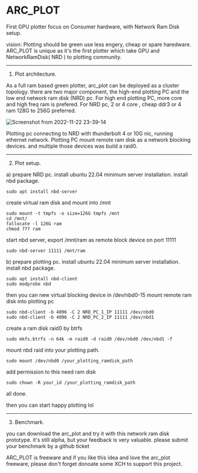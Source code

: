 # ARC_PLOT
First GPU plotter focus on Consumer hardware, with Network Ram Disk setup.

vision:
Plotting should be green use less engery, cheap or spare haredware.
ARC_PLOT is unique as it's the first plotter which take GPU and NetworkRamDisk( NRD ) to plotting community.

-----------------------------------------------------------------------------------------------------------
1. Plot architecture.

As a full ram based green plotter, arc_plot can be deployed as a cluster topology. there are two major component, the high-end plotting PC and the low end network ram disk (NRD) pc.
For high end plotting PC, more core and high freq ram is prefered. For NRD pc, 2 or 4 core , cheap ddr3 or 4 ram 128G to 256G preferred.

![Screenshot from 2022-11-22 23-39-14](https://user-images.githubusercontent.com/5984485/203470336-9b3a14c5-f970-41c8-a359-e5fdb3e5e9eb.png)

Plotting pc connecting to NRD with thunderbolt 4 or 10G nic, running ethernet network. Plotting PC mount remote ram disk as a network blocking devices. and multiple those devices was build a raid0.


-----------------------------------------------------------------------------------------------------------
2. Plot setup.

a) prepare NRD pc.
install ubuntu 22.04 minimum server installation.
install nbd package.
```
sudo apt install nbd-server
```
create virtual ram disk and mount into /mnt
```
sudo mount -t tmpfs -o size=126G tmpfs /mnt
cd /mnt/
fallocate -l 126G ram 
chmod 777 ram
```
start nbd server, export /mnt/ram as remote block device on port 11111
```
sudo nbd-server 11111 /mnt/ram
```

b) prepare plotting pc.
install ubuntu 22.04 minimum server installation.
install nbd package.
```
sudo apt install nbd-client
sudo modprobe nbd
```
then you can new virtual blocking device in /dev/nbd0-15
mount remote ram disk into plotting pc
```
sudo nbd-client -b 4096 -C 2 NRD_PC_1_IP 11111 /dev/nbd0
sudo nbd-client -b 4096 -C 2 NRD_PC_2_IP 11111 /dev/nbd1
```
create a ram disk raid0 by btrfs
```
sudo mkfs.btrfs -n 64k -m raid0 -d raid0 /dev/nbd0 /dev/nbd1 -f
```
mount nbd raid into your plotting path.
```
sudo mount /dev/nbd0 /your_plotting_ramdisk_path
```
add permission to this need ram disk
```
sudo chown -R your_id /your_plotting_ramdisk_path
```

all done.

then you can start happy plotting lol

-----------------------------------------------------------------------------------------------------------
3. Benchmark.

you can download the arc_plot and try it with this network ram disk prototype. it's still alpha, but your feedback is very valuable.
please submit your benchmark by a github ticket 



ARC_PLOT is freeware and if you like this idea and love the arc_plot freeware, please don't forget donoate some XCH to support this project.
